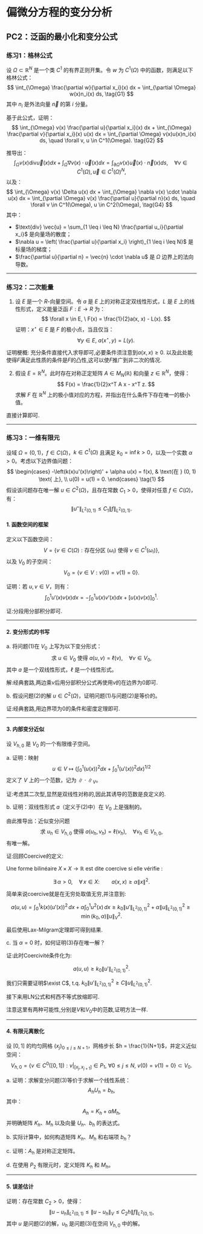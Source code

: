 

# 偏微分方程的变分分析

## PC2：泛函的最小化和变分公式

### 练习1：格林公式

设 $\Omega \subset \mathbb{R}^N$ 是一个类 $C^1$ 的有界正则开集。令 $w$ 为 $C^1(\Omega)$ 中的函数，则满足以下格林公式：
$$
\int_{\Omega} \frac{\partial w}{\partial x_i}(x) dx = \int_{\partial \Omega} w(x)n_i(x) ds, \tag{G1}
$$
其中 $n_i$ 是外法向量 $\vec{n}$ 的第 $i$ 分量。

基于此公式，证明：
$$
\int_{\Omega} v(x) \frac{\partial u}{\partial x_i}(x) dx + \int_{\Omega} \frac{\partial v}{\partial x_i}(x) u(x) dx = \int_{\partial \Omega} v(x)u(x)n_i(x) ds, \quad \forall v, u \in C^1(\Omega). \tag{G2}
$$

推导出：
$$
\int_{\Omega} v(x) \text{div} \vec{u}(x) dx + \int_{\Omega} \nabla v(x) \cdot \vec{u}(x) dx = \int_{\partial \Omega} v(x) \vec{u}(x) \cdot \vec{n}(x) ds, \quad \forall v \in C^1(\Omega), \vec{u} \in C^1(\Omega)^N, \tag{G3}
$$
以及：
$$
\int_{\Omega} v(x) \Delta u(x) dx + \int_{\Omega} \nabla v(x) \cdot \nabla u(x) dx = \int_{\partial \Omega} v(x) \frac{\partial u}{\partial n}(x) ds, \quad \forall v \in C^1(\Omega), u \in C^2(\Omega), \tag{G4}
$$
其中：
- $\text{div} \vec{u} = \sum_{1 \leq i \leq N} \frac{\partial u_i}{\partial x_i}$ 是向量场的散度；
- $\nabla u = \left( \frac{\partial u}{\partial x_i} \right)_{1 \leq i \leq N}$ 是标量场的梯度；
- $\frac{\partial u}{\partial n} = \vec{n} \cdot \nabla u$ 是 $\Omega$ 边界上的法向导数。

---

### 练习2：二次能量

1. 设 $E$ 是一个 $R$-向量空间。令 $a$ 是 $E$ 上的对称正定双线性形式，$L$ 是 $E$ 上的线性形式，定义能量泛函 $F : E \to R$ 为：
   $$
   \forall x \in E, \ F(x) = \frac{1}{2}a(x, x) - L(x).
   $$
   证明：$x^\star \in E$ 是 $F$ 的极小点，当且仅当：
   $$
   \forall y \in E, \ a(x^\star, y) = L(y).
   $$

证明梗概: 充分条件直接代入求导即可,必要条件须注意到$a(x,x)\geq 0$. 以及此处能使得$F$满足此性质的条件是$F$的凸性,这可以使$F$推广到非二次的情况.

2. 假设 $E = \mathbb{R}^N$。此时存在对称正定矩阵 $A \in M_N(\mathbb{R})$ 和向量 $z \in \mathbb{R}^N$，使得：
   $$
   F(x) = \frac{1}{2}x^T A x - x^T z.
   $$
   求解 $F$ 在 $\mathbb{R}^N$ 上的极小值对应的方程，并指出在什么条件下存在唯一的极小值。

直接计算即可.

---

### 练习3：一维有限元

设域 $\Omega = (0, 1)$，$f \in C(\Omega)$，$k \in C^1(\Omega)$ 且满足 $k_0 = \inf k > 0$，以及一个实数 $\alpha > 0$。考虑以下边界值问题：
$$
\begin{cases}
-\left(k(x)u'(x)\right)' + \alpha u(x) = f(x), & \text{在 } (0, 1) \text{ 上}, \\
u(0) = u(1) = 0.
\end{cases} \tag{1}
$$
假设该问题存在唯一解 $u \in C^2(\Omega)$，且存在常数 $C_1 > 0$，使得对任意 $f \in C(\Omega)$，有：
$$
\|u''\|_{L^2(0,1)} \leq C_1 \|f\|_{L^2(0,1)}.
$$

#### 1. **函数空间的框架**

定义以下函数空间：
$$
V = \{v \in C(\Omega) : \text{存在分区 } (\omega_i) \text{ 使得 } v \in C^1(\omega_i)\},
$$
以及 $V_0$ 的子空间：
$$
V_0 = \{v \in V : v(0) = v(1) = 0\}.
$$

证明：若 $u, v \in V$，则有：
$$
\int_0^1 u'(x)v(x)dx = -\int_0^1 u(x)v'(x)dx + \left[u(x)v(x)\right]_0^1.
$$

证:分段用分部积分即可.

---

#### 2. **变分形式的书写**

a. 将问题(1)在 $V_0$ 上写为以下变分形式：
$$
\text{求 } u \in V_0 \text{ 使得 } a(u, v) = \ell(v), \quad \forall v \in V_0, \tag{2}
$$
其中 $a$ 是一个双线性形式，$\ell$ 是一个线性形式。

解:经典套路,两边乘$v$后用分部积分公式再使用$v$的在边界为$0$即可.

b. 假设问题(2)的解 $u \in C^2(\Omega)$，证明问题(1)与问题(2)是等价的。

证:经典套路,用边界项为0的条件和密度定理即可.

---

#### 3. **内部变分近似**

设 $V_{h,0}$ 是 $V_0$ 的一个有限维子空间。

a. 证明：映射
$$
u \in V \mapsto \left(\int_0^1 (u(x))^2dx + \int_0^1 (u'(x))^2dx\right)^{1/2}
$$
定义了 $V$ 上的一个范数，记为 $\| \cdot \|_V$。

证:考虑其二次型,显然是双线性对称的,因此其诱导的范数是良定义的.

b. 证明：双线性形式 $a$（定义于(2)中）在 $V_0$ 上是强制的。

由此推导出：近似变分问题
$$
\text{求 } u_h \in V_{h,0} \text{ 使得 } a(u_h, v_h) = \ell(v_h), \quad \forall v_h \in V_{h,0}, \tag{3}
$$
有唯一解。

证:回顾Coercive的定义:

Une forme bilinéaire $X\times X\to \mathbb {R}$ est dite coercive si elle vérifie :

$$ \exists \,\alpha >0,\quad \forall \,x\in X:\qquad a(x,x)\geqslant \alpha \|x\|^{2}.$$

简单来说coercive就是在无穷处取值无穷,并注意到:

$$
a(u, u) = \int_0^1 k(x) (u'(x))^2 \, dx + \alpha \int_0^1 u^2(x) \, dx \geq k_0 \|u'\|^2_{L^2(0,1)} + \alpha \|u\|^2_{L^2(0,1)} \geq \min(k_0, \alpha) \|u\|^2_V.
$$

最后使用Lax-Milgram定理即可得到结果.

c. 当 $\alpha = 0$ 时，如何证明(3)存在唯一解？

证:此时Coercivité条件化为:

$$
a(u, u)\geq k_0 \|u'\|^2_{L^2(0,1)} .
$$

我们只需要证明$\exist C$, t.q. $k_0 \|u'\|^2_{L^2(0,1)}\geq C\|u\|^2_{L^2(0,1)}$.

接下来用LN公式和柯西不等式放缩即可.

注意这里有两种可能性,分别是$V$和$V_0$中的范数,证明方法一样.

---

#### 4. **有限元离散化**

设 $[0, 1]$ 的均匀网格 $(x_j)_{0 \leq j \leq N+1}$，网格步长 $h = \frac{1}{N+1}$，并定义近似空间：
$$
V_{h,0} = \{v \in C^0([0, 1]) : v|_{[x_j, x_{j+1}]} \in P_1, \ \forall 0 \leq j \leq N, \ v(0) = v(1) = 0\} \subset V_0. \tag{4}
$$

a. 证明：求解变分问题(3)等价于求解一个线性系统：
$$
A_h U_h = b_h,
$$
其中：
$$
A_h = K_h + \alpha M_h,
$$
并明确矩阵 $K_h$、$M_h$ 以及向量 $U_h$、$b_h$ 的表达式。

b. 实际计算中，如何构造矩阵 $K_h$、$M_h$ 和右端项 $b_h$？

c. 证明：$A_h$ 是对称正定矩阵。

d. 在使用 $P_2$ 有限元时，定义矩阵 $K_h$ 和 $M_h$。

---

#### 5. **误差估计**

证明：存在常数 $C_2 > 0$，使得：
$$
\|u - u_h\|_{L^2(0,1)} \leq \|u - u_h\|_V \leq C_2 h \|f\|_{L^2(0,1)},
$$
其中 $u$ 是问题(2)的解，$u_h$ 是问题(3)在空间 $V_{h,0}$ 中的解。
